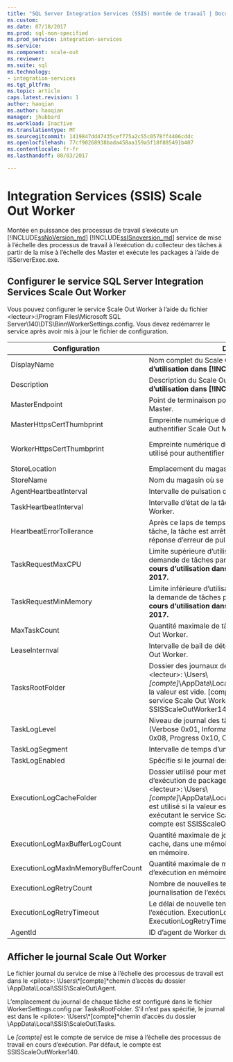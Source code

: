 ```yaml
---
title: "SQL Server Integration Services (SSIS) montée de travail | Documents Microsoft"
ms.custom: 
ms.date: 07/18/2017
ms.prod: sql-non-specified
ms.prod_service: integration-services
ms.service: 
ms.component: scale-out
ms.reviewer: 
ms.suite: sql
ms.technology:
- integration-services
ms.tgt_pltfrm: 
ms.topic: article
caps.latest.revision: 1
author: haoqian
ms.author: haoqian
manager: jhubbard
ms.workload: Inactive
ms.translationtype: MT
ms.sourcegitcommit: 1419847dd47435cef775a2c55c0578ff4406cddc
ms.openlocfilehash: 77cf90268938bada458aa159a5f18f885491b407
ms.contentlocale: fr-fr
ms.lasthandoff: 08/03/2017

---
```

# <a name="integration-services-ssis-scale-out-worker"></a>Integration Services (SSIS) Scale Out Worker

Montée en puissance des processus de travail s’exécute un [!INCLUDE[ssNoVersion_md](../../includes/ssnoversion-md.md)] [!INCLUDE[ssISnoversion_md](../../includes/ssisnoversion-md.md)] service de mise à l’échelle des processus de travail à l’exécution du collecteur des tâches à partir de la mise à l’échelle des Master et exécute les packages à l’aide de ISServerExec.exe.

## <a name="configure-sql-server-integration-services-scale-out-worker-service"></a>Configurer le service SQL Server Integration Services Scale Out Worker
Vous pouvez configurer le service Scale Out Worker à l’aide du fichier \<lecteur\>:\Program Files\Microsoft SQL Server\140\DTS\Binn\WorkerSettings.config. Vous devez redémarrer le service après avoir mis à jour le fichier de configuration.

Configuration  |Description  |Valeur par défaut  
---------|---------|---------
DisplayName|Nom complet du Scale Out Worker. **PAS en cours d’utilisation dans [!INCLUDE[ssNoVersion_md](../../includes/ssnoversion-md.md)] 2017.**|Nom de l'ordinateur         
Description|Description du Scale Out Worker. **PAS en cours d’utilisation dans [!INCLUDE[ssNoVersion_md](../../includes/ssnoversion-md.md)] 2017.**|Vide         
MasterEndpoint|Point de terminaison pour la connexion à Scale Out Master.|Point de terminaison défini pendant l’installation du Scale Out Worker.         
MasterHttpsCertThumbprint|Empreinte numérique du certificat client SSL utilisé pour authentifier Scale Out Master.|Empreinte numérique du certificat client spécifié pendant l’installation de Scale Out Worker.          
WorkerHttpsCertThumbprint|Empreinte numérique du certificat Scale Out Master utilisé pour authentifier le Scale Out Worker.|Empreinte numérique d’un certificat créé et installé automatiquement pendant l’installation du Scale Out Worker.          
StoreLocation|Emplacement du magasin de certificats de Worker.|LocalMachine       
StoreName|Nom du magasin où se trouve ce certificat de Worker.|My         
AgentHeartbeatInterval|Intervalle de pulsation du Scale Out Worker.|00:01:00         
TaskHeartbeatInterval|Intervalle d’état de la tâche de rapport du Scale Out Worker.|00:00:10         
HeartbeatErrorTollerance|Après ce laps de temps depuis la dernière pulsation de tâche, la tâche est arrêtée en cas de réception d’une réponse d’erreur de pulsation.|00:10:00      
TaskRequestMaxCPU|Limite supérieure d’utilisation du processeur pour la demande de tâches par le Scale Out Worker. **PAS en cours d’utilisation dans [!INCLUDE[ssNoVersion_md](../../includes/ssnoversion-md.md)] 2017.**|70.0         
TaskRequestMinMemory|Limite inférieure d’utilisation de la mémoire (en Mo) pour la demande de tâches par le Scale Out Worker. **PAS en cours d’utilisation dans [!INCLUDE[ssNoVersion_md](../../includes/ssnoversion-md.md)] 2017.**|100.0         
MaxTaskCount|Quantité maximale de tâches que peut contenir le Scale Out Worker.|10         
LeaseInternval|Intervalle de bail de détention d’une tâche par le Scale Out Worker.|00:01:00         
TasksRootFolder|Dossier des journaux des tâches. Le chemin de dossier \<lecteur\>: \Users\\*[compte]*\AppData\Local\SSIS\Cluster\Tasks est utilisé si la valeur est vide. [compte] est le compte exécutant le service Scale Out Worker. Par défaut, le compte est SSISScaleOutWorker140.|Vide         
TaskLogLevel|Niveau de journal des tâches du Scale Out Worker. (Verbose 0x01, Information 0x02, Warning 0x04, Error 0x08, Progress 0x10, CriticalError 0x20, Audit 0x40)|126 (Information,Warning,Error,Progress,CriticalError,Audit)     
TaskLogSegment|Intervalle de temps d’un fichier journal de tâche.|00:00:00         
TaskLogEnabled|Spécifie si le journal des tâches est activé.|true         
ExecutionLogCacheFolder|Dossier utilisé pour mettre en cache le journal d’exécution de package. Le chemin de dossier \<lecteur\>: \Users\\*[compte]*\AppData\Local\SSIS\Cluster\Agent\ELogCache est utilisé si la valeur est vide. [compte] est le compte exécutant le service Scale Out Worker. Par défaut, le compte est SSISScaleOutWorker140.|Vide         
ExecutionLogMaxBufferLogCount|Quantité maximale de journaux d’exécution mis en cache, dans une mémoire tampon de journal d’exécution en mémoire.|10000        
ExecutionLogMaxInMemoryBufferCount|Quantité maximale de mémoires tampon de journal d’exécution en mémoire pour les journaux d’exécution.|10         
ExecutionLogRetryCount|Nombre de nouvelles tentatives en cas d’échec de journalisation de l’exécution.|3
ExecutionLogRetryTimeout|Le délai de nouvelle tentative en cas de journalisation de l’exécution. ExecutionLogRetryCount est ignoré si ExecutionLogRetryTimeout est atteinte.|7.00:00:00 (7 jours)        
AgentId|ID d’agent de Worker du Scale Out Worker.|Généré automatiquement.        

## <a name="view-scale-out-worker-log"></a>Afficher le journal Scale Out Worker
Le fichier journal du service de mise à l’échelle des processus de travail est dans le \<pilote\>: \Users\\*[compte]*chemin d’accès du dossier \AppData\Local\SSIS\ScaleOut\Agent.

L’emplacement du journal de chaque tâche est configuré dans le fichier WorkerSettings.config par TasksRootFolder. S’il n’est pas spécifié, le journal est dans le \<pilote\>: \Users\\*[compte]*chemin d’accès du dossier \AppData\Local\SSIS\ScaleOut\Tasks. 

Le *[compte]* est le compte de service de mise à l’échelle des processus de travail en cours d’exécution. Par défaut, le compte est SSISScaleOutWorker140.

